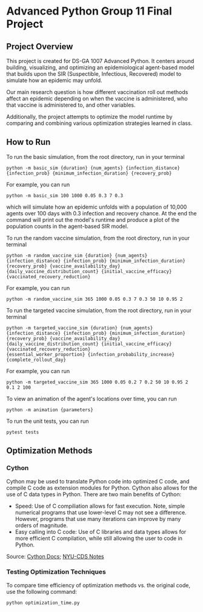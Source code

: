 # Advanced Python Group 11 Final Project

## Project Overview

This project is created for DS-GA 1007 Advanced Python. It centers around building, visualizing, and optimizing an epidemiological agent-based model that builds upon the SIR (Suspectible, Infectious, Recovered) model to simulate how an epidemic may unfold. 

Our main research question is how different vaccination roll out methods affect an epidemic depending on when the vaccine is administered, who that vaccine is administered to, and other variables.

Additionally, the project attempts to optimize the model runtime by comparing and combining various optimization strategies learned in class.

## How to Run

To run the basic simulation, from the root directory, run in your terminal
```
python -m basic_sim {duration} {num_agents} {infection_distance} {infection_prob} {minimum_infection_duration} {recovery_prob}
```

For example,
you can run
```
python -m basic_sim 100 1000 0.05 0.3 7 0.3
```
which will simulate how an epidemic unfolds with a population of 10,000 agents over 100 days with 0.3 infection and recovery chance. At the end the command will print out the model's runtime and produce a plot of the population counts in the agent-based SIR model.

To run the random vaccine simulation, from the root directory, run in your terminal
```
python -m random_vaccine_sim {duration} {num_agents} {infection_distance} {infection_prob} {minimum_infection_duration} {recovery_prob} {vaccine_availability_day} {daily_vaccine_distribution_count} {initial_vaccine_efficacy} {vaccinated_recovery_reduction}
```

For example,
you can run
```
python -m random_vaccine_sim 365 1000 0.05 0.3 7 0.3 50 10 0.95 2
```

To run the targeted vaccine simulation, from the root directory, run in your terminal
```
python -m targeted_vaccine_sim {duration} {num_agents} {infection_distance} {infection_prob} {minimum_infection_duration} {recovery_prob} {vaccine_availability_day} {daily_vaccine_distribution_count} {initial_vaccine_efficacy} {vaccinated_recovery_reduction}
{essential_worker_proportion} {infection_probability_increase} {complete_rollout_day}
```

For example,
you can run
```
python -m targeted_vaccine_sim 365 1000 0.05 0.2 7 0.2 50 10 0.95 2 0.1 2 100
```

To view an animation of the agent's locations over time, you can run
```
python -m animation {parameters}
```

To run the unit tests, you can run
```
pytest tests
```

## Optimization Methods

### Cython
Cython may be used to translate Python code into optimized C code, and compile C code as extension modules for Python. Cython also allows for the use of C data types in Python. There are two main benefits of Cython:
* Speed: Use of C compiliation allows for fast execution. Note, simple numerical programs that use lower-level C may not see a difference. However, programs that use many iterations can improve by many orders of magnitude.
* Easy calling into C code: Use of C libraries and data types allows for more efficient C compilation, while still allowing the user to code in Python.

Source: [Cython Docs](https://cython.readthedocs.io/en/latest/src/quickstart/overview.html); [NYU-CDS Notes](https://nyu-cds.github.io/python-cython/)

### Testing Optimization Techniques
To compare time efficiency of optimization methods vs. the original code, use the following command:
```
python optimization_time.py
```

